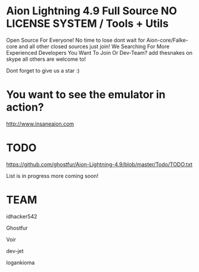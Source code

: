# Aion Lightning 4.9 Full Source NO LICENSE SYSTEM / Tools + Utils
Open Source For Everyone! No time to lose dont wait for Aion-core/Falke-core and all other closed sources just join!
We Searching For More Experienced Developers You Want To Join Or Dev-Team? add thesnakes on skype all others are welcome to!

Dont forget to give us a star :)

# You want to see the emulator in action?
http://www.insaneaion.com

# TODO
https://github.com/ghostfur/Aion-Lightning-4.9/blob/master/Todo/TODO.txt

List is in progress more coming soon!

# TEAM

idhacker542

Ghostfur

Voir

dev-jet

logankioma
